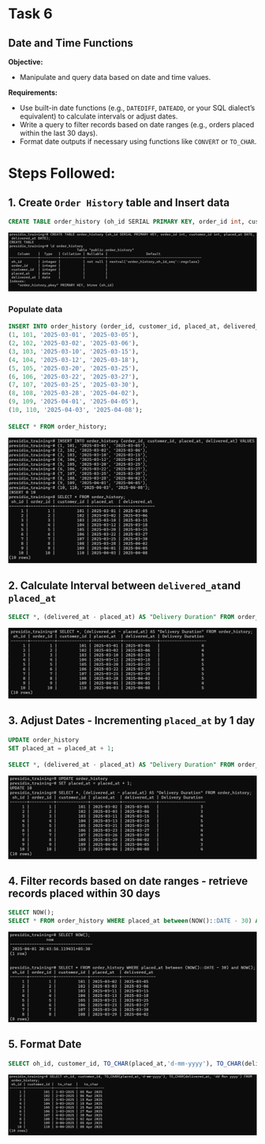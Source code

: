 # Task 6

## **Date and Time Functions**
    
**Objective:**
    
- Manipulate and query data based on date and time values.
    
**Requirements:**
    
- Use built-in date functions (e.g., `DATEDIFF`, `DATEADD`, or your SQL dialect’s equivalent) to calculate intervals or adjust dates.
- Write a query to filter records based on date ranges (e.g., orders placed within the last 30 days).
- Format date outputs if necessary using functions like `CONVERT` or `TO_CHAR`.


# Steps Followed:

## 1. Create `Order History` table and Insert data

``` sql
CREATE TABLE order_history (oh_id SERIAL PRIMARY KEY, order_id int, customer_id int, placed_at DATE, delivered_at DATE);
```

![alt text](image.png)

### Populate data

``` sql
INSERT INTO order_history (order_id, customer_id, placed_at, delivered_at) VALUES
(1, 101, '2025-03-01', '2025-03-05'),
(2, 102, '2025-03-02', '2025-03-06'),
(3, 103, '2025-03-10', '2025-03-15'),
(4, 104, '2025-03-12', '2025-03-18'),
(5, 105, '2025-03-20', '2025-03-25'),
(6, 106, '2025-03-22', '2025-03-27'),
(7, 107, '2025-03-25', '2025-03-30'),
(8, 108, '2025-03-28', '2025-04-02'),
(9, 109, '2025-04-01', '2025-04-05'),
(10, 110, '2025-04-03', '2025-04-08');

SELECT * FROM order_history;
```
![alt text](image-1.png)

## 2. Calculate Interval between `delivered_at`and `placed_at`

``` sql
SELECT *, (delivered_at - placed_at) AS "Delivery Duration" FROM order_history;
```

![alt text](image-2.png)

## 3. Adjust Dates - Incrementing `placed_at` by 1 day

``` sql
UPDATE order_history
SET placed_at = placed_at + 1;

SELECT *, (delivered_at - placed_at) AS "Delivery Duration" FROM order_history;
```
![alt text](image-3.png)

## 4. Filter records based on date ranges - retrieve records placed within 30 days

``` sql
SELECT NOW();
SELECT * FROM order_history WHERE placed_at between(NOW()::DATE - 30) AND NOW();
```

![alt text](image-4.png)

## 5. Format Date

``` sql
SELECT oh_id, customer_id, TO_CHAR(placed_at,'d-mm-yyyy'), TO_CHAR(delivered_at, 'dd Mon yyyy') FROM order_history;
```
![alt text](image-5.png)
